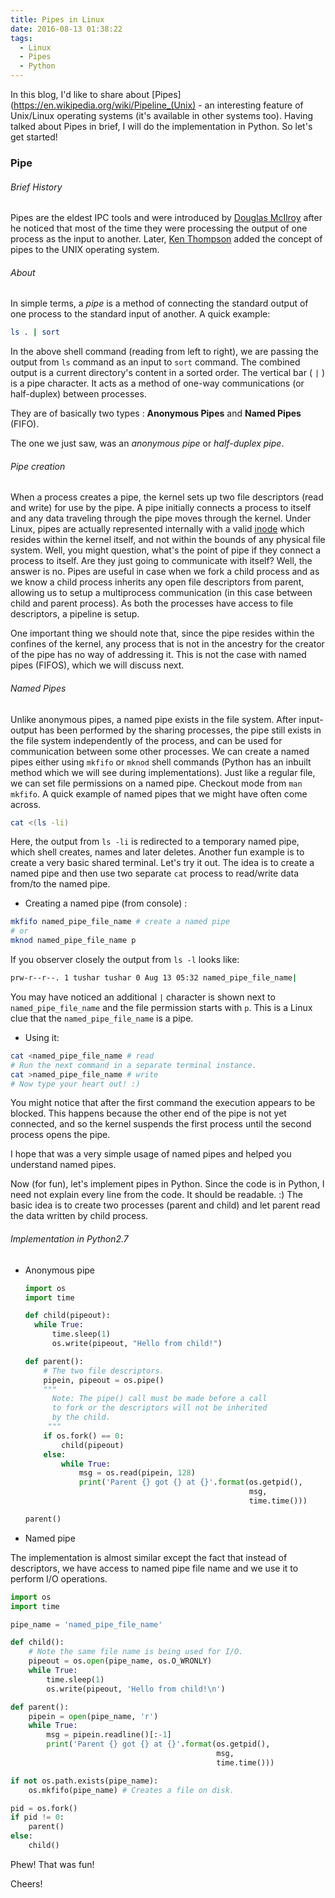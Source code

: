 ```yaml
---
title: Pipes in Linux
date: 2016-08-13 01:38:22
tags:
  - Linux
  - Pipes
  - Python
---
```


In this blog, I'd like to share about [Pipes](https://en.wikipedia.org/wiki/Pipeline_(Unix) - an interesting feature of Unix/Linux operating systems (it's available in other systems too). Having talked about Pipes in brief, I will do the implementation in Python. So let's get started!

### Pipe

###### Brief History

Pipes are the eldest IPC tools and were introduced by [Douglas McIlroy](https://en.wikipedia.org/wiki/Douglas_McIlroy) after he noticed that most of the time they were processing the output of one process as the input to another. Later, [Ken Thompson](https://en.wikipedia.org/wiki/Ken_Thompson) added the concept of pipes to the UNIX operating system.

###### About

In simple terms, a *pipe* is a method of connecting the standard output of one process to the standard input of another. A quick example:
```sh
ls . | sort
```
In the above shell command (reading from left to right), we are passing the output from `ls` command as an input to `sort` command. The combined output is a current directory's content in a sorted order. The vertical bar ( `|` ) is a pipe character. It acts as a method of one-way communications (or half-duplex) between processes.


They are of basically two types : **Anonymous Pipes** and **Named Pipes** (FIFO).

The one we just saw, was an *anonymous pipe* or *half-duplex pipe*.

###### Pipe creation
When a process creates a pipe, the kernel sets up two file descriptors (read and write) for use by the pipe. A pipe initially connects a process to itself and any data traveling through the pipe moves through the kernel. Under Linux, pipes are actually represented internally with a valid [inode](https://en.wikipedia.org/wiki/Inode) which resides within the kernel itself, and not within the bounds of any physical file system. Well, you might question, what's the point of pipe if they connect a process to itself. Are they just going to communicate with itself? Well, the answer is no. Pipes are useful in case when we fork a child process and as we know a child process inherits any open file descriptors from parent, allowing us to setup a multiprocess communication (in this case between child and parent process). As both the processes have access to file descriptors, a pipeline is setup.

One important thing we should note that, since the pipe resides within the confines of the kernel, any process that is not in the ancestry for the creator of the pipe has no way of addressing it. This is not the case with named pipes (FIFOS), which we will discuss next.

###### Named Pipes
Unlike anonymous pipes, a named pipe exists in the file system. After input-output has been performed by the sharing processes, the pipe still exists in the file system independently of the process, and can be used for communication between some other processes.
We can create a named pipes either using `mkfifo` or `mknod` shell commands (Python has an inbuilt method which we will see during implementations).
Just like a regular file, we can set file permissions on a named pipe. Checkout mode from `man mkfifo`.
A quick example of named pipes that we might have often come across.
```sh
cat <(ls -li)
```
Here, the output from `ls -li` is redirected to a temporary named pipe, which shell creates, names and later deletes. Another fun example is to create a very basic shared terminal. Let's try it out.
The idea is to create a named pipe and then use two separate `cat` process to read/write data from/to the named pipe.

* Creating a named pipe (from console) :
```sh
mkfifo named_pipe_file_name # create a named pipe
# or
mknod named_pipe_file_name p
```

  If you observer closely the output from `ls -l` looks like:
```sh
prw-r--r--. 1 tushar tushar 0 Aug 13 05:32 named_pipe_file_name|
```
You may have noticed an additional `|` character is shown next to `named_pipe_file_name` and the file permission starts with `p`. This is a Linux clue that the `named_pipe_file_name` is a pipe.

* Using it:
```sh
cat <named_pipe_file_name # read
# Run the next command in a separate terminal instance.
cat >named_pipe_file_name # write
# Now type your heart out! :)
```

  You might notice that after the first command the execution appears to be blocked. This happens because the other end of the pipe is not yet connected, and so the kernel suspends the first process until the second process opens the pipe.

I hope that was a very simple usage of named pipes and helped you understand named pipes.

Now (for fun), let's implement pipes in Python. Since the code is in Python, I need not explain every line from the code. It should be readable. :)
The basic idea is to create two processes (parent and child) and let parent read the data written by child process.
###### Implementation in Python2.7

* Anonymous pipe

  ```python
  import os
  import time

  def child(pipeout):
    while True:
        time.sleep(1)
        os.write(pipeout, "Hello from child!")

  def parent():
      # The two file descriptors.
      pipein, pipeout = os.pipe()
      """
        Note: The pipe() call must be made before a call
        to fork or the descriptors will not be inherited
        by the child.
       """
      if os.fork() == 0:
          child(pipeout)
      else:
          while True:
              msg = os.read(pipein, 128)
              print('Parent {} got {} at {}'.format(os.getpid(),
                                                    msg,
                                                    time.time()))

  parent()
  ```

* Named pipe

 The implementation is almost similar except the fact that instead of descriptors, we have access to named pipe file name and we use it to perform I/O operations.

  ```python
  import os
  import time

  pipe_name = 'named_pipe_file_name'

  def child():
      # Note the same file name is being used for I/O.
      pipeout = os.open(pipe_name, os.O_WRONLY)
      while True:
          time.sleep(1)
          os.write(pipeout, 'Hello from child!\n')

  def parent():
      pipein = open(pipe_name, 'r')
      while True:
          msg = pipein.readline()[:-1]
          print('Parent {} got {} at {}'.format(os.getpid(),
                                                msg,
                                                time.time()))

  if not os.path.exists(pipe_name):
      os.mkfifo(pipe_name) # Creates a file on disk.

  pid = os.fork()
  if pid != 0:
      parent()
  else:
      child()
  ```

Phew! That was fun!

Cheers!
